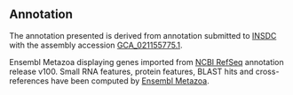 **Annotation**
----------

The annotation presented is derived from annotation submitted to
[INSDC](http://www.insdc.org) with the assembly accession [GCA\_021155775.1](http://www.ebi.ac.uk/ena/data/view/GCA_021155775.1).

Ensembl Metazoa displaying genes imported from [NCBI RefSeq](https://www.ncbi.nlm.nih.gov/genome/annotation_euk/Neodiprion_pinetum/100) annotation release v100.
Small RNA features, protein features, BLAST hits and cross-references have been
computed by [Ensembl Metazoa](https://metazoa.ensembl.org/info/genome/annotation/index.html).
